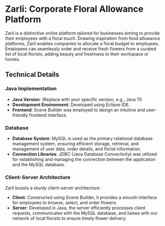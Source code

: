 # Zarli: Corporate Floral Allowance Platform

Zarli is a distinctive online platform tailored for businesses aiming to provide their employees with a floral touch. Drawing inspiration from food allowance platforms, Zarli enables companies to allocate a floral budget to employees. Employees can seamlessly order and receive fresh flowers from a curated list of local florists, adding beauty and freshness to their workspace or homes.

## Technical Details

### Java Implementation
- **Java Version**: (Replace with your specific version, e.g., Java 11)
- **Development Environment**: Developed using Eclipse IDE.
- **Frontend**: Scene Builder was employed to design an intuitive and user-friendly frontend interface.

### Database
- **Database System**: MySQL is used as the primary relational database management system, ensuring efficient storage, retrieval, and management of user data, order details, and florist information.
- **Connection Libraries**: JDBC (Java Database Connectivity) was utilized for establishing and managing the connection between the application and the MySQL database.

### Client-Server Architecture
Zarli boasts a sturdy client-server architecture:
- **Client**: Constructed using Scene Builder, it provides a smooth interface for employees to browse, select, and order flowers.
- **Server**: Developed in Java, the server efficiently processes client requests, communicates with the MySQL database, and liaises with our network of local florists to ensure timely flower delivery.


